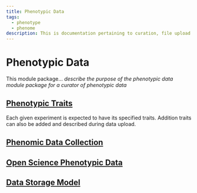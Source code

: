 ```yaml
---
title: Phenotypic Data
tags:
  - phenotype
  - phenome
description: This is documentation pertaining to curation, file upload and management of phenotypic data within TripalCultivate.
---
```

# Phenotypic Data
This module package... *describe the purpose of the phenotypic data module package for a curator of phenotypic data*

## [Phenotypic Traits](phenotypic-data/traits-importer)
Each given experiment is expected to have its specified traits. Addition traits can also be added and described during data upload. 



## [Phenomic Data Collection](phenotypic-data/collect-importer) 




## [Open Science Phenotypic Data](phenotypic-data/share-importer)





## [Data Storage Model](phenotypic-data/data-storage-model)
